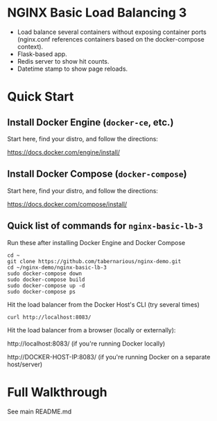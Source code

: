 # NGINX Basic Load Balancing 3

* Load balance several containers without exposing container ports (nginx.conf references containers based on the docker-compose context).
* Flask-based app.
* Redis server to show hit counts.
* Datetime stamp to show page reloads.

# Quick Start

## Install Docker Engine (`docker-ce`, etc.)

Start here, find your distro, and follow the directions:

https://docs.docker.com/engine/install/

## Install Docker Compose (`docker-compose`)

Start here, find your distro, and follow the directions:

https://docs.docker.com/compose/install/

## Quick list of commands for `nginx-basic-lb-3`
Run these after installing Docker Engine and Docker Compose
```
cd ~
git clone https://github.com/tabernarious/nginx-demo.git
cd ~/nginx-demo/nginx-basic-lb-3
sudo docker-compose down
sudo docker-compose build
sudo docker-compose up -d
sudo docker-compose ps
```

Hit the load balancer from the Docker Host's CLI (try several times)
```
curl http://localhost:8083/
```

Hit the load balancer from a browser (locally or externally):

http://localhost:8083/ (if you're running Docker locally)

http://DOCKER-HOST-IP:8083/ (if you're running Docker on a separate host/server)

# Full Walkthrough

See main README.md